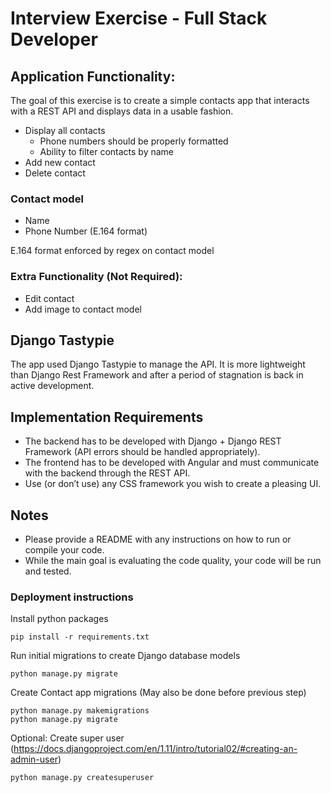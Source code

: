 # Interview Exercise - Full Stack Developer

## Application Functionality:

The goal of this exercise is to create a simple contacts app that interacts with a REST API and displays data in a usable fashion.

- Display all contacts
  - Phone numbers should be properly formatted
  - Ability to filter contacts by name
- Add new contact
- Delete contact

### Contact model

- Name
- Phone Number (E.164 format)

E.164 format enforced by regex on contact model


### Extra Functionality (Not Required):

- Edit contact
- Add image to contact model


## Django Tastypie

The app used Django Tastypie to manage the API. It is more lightweight than Django Rest Framework and after a period of stagnation is back in active development.



## Implementation Requirements

- The backend has to be developed with Django + Django REST Framework (API errors should be handled appropriately).
- The frontend has to be developed with Angular and must communicate with the backend through the REST API.
- Use (or don’t use) any CSS framework you wish to create a pleasing UI.

## Notes

* Please provide a README with any instructions on how to run or compile your code.
* While the main goal is evaluating the code quality, your code will be run and tested.



### Deployment instructions

Install python packages

    pip install -r requirements.txt
    
Run initial migrations to create Django database models

    python manage.py migrate
    
Create Contact app migrations (May also be done before previous step)

    python manage.py makemigrations
    python manage.py migrate
    
Optional: Create super user 
(https://docs.djangoproject.com/en/1.11/intro/tutorial02/#creating-an-admin-user)

    python manage.py createsuperuser
    
